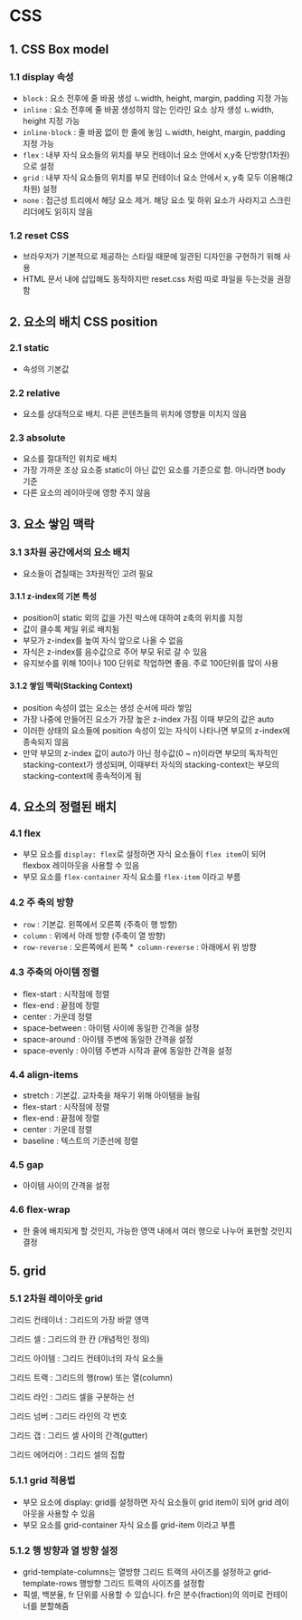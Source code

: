 CSS 
======================
## 1. CSS Box model
### 1.1 display 속성
* `block` : 요소 전후에 줄 바꿈 생성
ㄴwidth, height, margin, padding 지정 가능
* `inline` : 요소 전후에 줄 바꿈 생성하지 않는 인라인 요소 상자 생성
ㄴwidth, height 지정 가능
* `inline-block` : 줄 바꿈 없이 한 줄에 놓임
ㄴwidth, height, margin, padding 지정 가능
* `flex` : 내부 자식 요소들의 위치를 부모 컨테이너 요소 안에서 x,y축 단방향(1차원)으로 설정
* `grid` : 내부 자식 요소들의 위치를 부모 컨테이너 요소 안에서 x, y축 모두 이용해(2차원) 설정
* `none` : 접근성 트리에서 해당 요소 제거. 해당 요소 및 하위 요소가 사라지고 스크린리더에도 읽히지 않음

### 1.2 reset CSS
* 브라우저가 기본적으로 제공하는 스타일 때문에 일관된 디자인을 구현하기 위해 사용
* HTML 문서 내에 삽입해도 동작하지만 reset.css 처럼 따로 파일을 두는것을 권장함

## 2. 요소의 배치 CSS position
### 2.1 static
* 속성의 기본값
### 2.2 relative
* 요소를 상대적으로 배치. 다른 콘텐츠들의 위치에 영향을 미치지 않음
### 2.3 absolute
* 요소를 절대적인 위치로 배치
* 가장 가까운 조상 요소중 static이 아닌 값인 요소를 기준으로 함. 아니라면 body 기준
* 다른 요소의 레이아웃에 영향 주지 않음

## 3. 요소 쌓임 맥락
### 3.1 3차원 공간에서의 요소 배치
* 요소들이 겹칠때는 3차원적인 고려 필요

#### 3.1.1 z-index의 기본 특성
* position이 static 외의 값을 가진 박스에 대하여 z축의 위치를 지정
* 값이 클수록 제일 위로 배치됨
* 부모가 z-index를 높여 자식 앞으로 나올 수 없음
* 자식은 z-index를 음수값으로 주어 부모 뒤로 갈 수 있음
* 유지보수를 위해 10이나 100 단위로 작업하면 좋음. 주로 100단위를 많이 사용

#### 3.1.2 쌓임 맥락(Stacking Context)
* position 속성이 없는 요소는 생성 순서에 따라 쌓임
* 가장 나중에 만들어진 요소가 가장 높은 z-index 가짐 이때 부모의 값은 auto
* 이러한 상태의 요소들에 position 속성이 있는 자식이 나타나면 부모의 z-index에 종속되지 않음
* 만약 부모의 z-index 값이 auto가 아닌 정수값(0 ~ n)이라면 부모의 독자적인 stacking-context가 생성되며, 이때부터 자식의 stacking-context는 부모의 stacking-context에 종속적이게 됨

## 4. 요소의 정렬된 배치
### 4.1 flex
* 부모 요소를 `display: flex`로 설정하면 자식 요소들이 `flex item`이 되어 flexbox 레이아웃을 사용할 수 있음
* 부모 요소를 `flex-container` 자식 요소를 `flex-item` 이라고 부름

### 4.2 주 축의 방향
* `row` : 기본값. 왼쪽에서 오른쪽 (주축이 행 방향)
* `column` : 위에서 아래 방향 (주축이 열 방향)
* `row-reverse` : 오른쪽에서 왼쪽
*` column-reverse` : 아래에서 위 방향

### 4.3 주축의 아이템 정렬
* flex-start : 시작점에 정렬
* flex-end : 끝점에 정렬
* center : 가운데 정렬
* space-between : 아이템 사이에 동일한 간격을 설정
* space-around : 아이템 주변에 동일한 간격을 설정
* space-evenly : 아이템 주변과 시작과 끝에 동일한 간격을 설정

### 4.4 align-items
* stretch : 기본값. 교차축을 채우기 위해 아이템을 늘림
* flex-start : 시작점에 정렬
* flex-end : 끝점에 정렬
* center : 가운데 정렬
* baseline : 텍스트의 기준선에 정렬

### 4.5 gap
* 아이템 사이의 간격을 설정

### 4.6 flex-wrap
* 한 줄에 배치되게 할 것인지, 가능한 영역 내에서 여러 행으로 나누어 표현할 것인지 결정

## 5. grid
### 5.1 2차원 레이아웃 grid

그리드 컨테이너 : 그리드의 가장 바깥 영역

그리드 셀 : 그리드의 한 칸 (개념적인 정의) 

그리드 아이템 : 그리드 컨테이너의 자식 요소들 

그리드 트랙 : 그리드의 행(row) 또는 열(column) 

그리드 라인 : 그리드 셀을 구분하는 선

그리드 넘버 : 그리드 라인의 각 번호 

그리드 갭 : 그리드 셀 사이의 간격(gutter) 

그리드 에어리어 : 그리드 셀의 집합 

### 5.1.1 grid 적용법
* 부모 요소에 display: grid를 설정하면 자식 요소들이 grid item이 되어 grid 레이아웃을 사용할 수 있음
* 부모 요소를 grid-container 자식 요소를 grid-item 이라고 부름

### 5.1.2 행 방향과 열 방향 설정
* grid-template-columns는 열방향 그리드 트랙의 사이즈를 설정하고 grid-template-rows 행방향 그리드 트랙의 사이즈를 설정함
* 픽셀, 백분율, fr 단위를 사용할 수 있습니다. fr은 분수(fraction)의 의미로 컨테이너를 분할해줌
